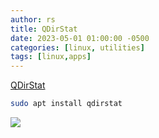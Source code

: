 ```yaml
---
author: rs
title: QDirStat
date: 2023-05-01 01:00:00 -0500 
categories: [linux, utilities]
tags: [linux,apps]
---
```


[QDirStat](https://github.com/shundhammer/qdirstat)  
```bash
sudo apt install qdirstat
```

![](https://raw.githubusercontent.com/shundhammer/qdirstat/master/screenshots/QDirStat-main-win.png)

